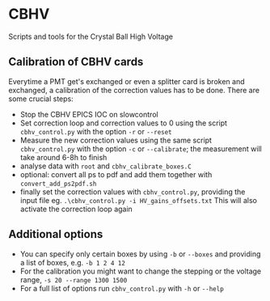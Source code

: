 # CBHV
Scripts and tools for the Crystal Ball High Voltage

## Calibration of CBHV cards

Everytime a PMT get's exchanged or even a splitter card is broken and exchanged, a calibration of the correction values has to be done. There are some crucial steps:

* Stop the CBHV EPICS IOC on slowcontrol
* Set correction loop and correction values to 0 using the script `cbhv_control.py` with the option `-r` or `--reset`
* Measure the new correction values using the same script `cbhv_control.py` with the option `-c` or `--calibrate`;
  the measurement will take around 6-8h to finish
* analyse data with `root` and `cbhv_calibrate_boxes.C`
* optional: convert all ps to pdf and add them together with `convert_add_ps2pdf.sh`
* finally set the correction values with `cbhv_control.py`, providing the input file eg.
  `.\cbhv_control.py -i HV_gains_offsets.txt`
  This will also activate the correction loop again

## Additional options

* You can specify only certain boxes by using `-b` or `--boxes` and providing a list of boxes, e.g. `-b 1 2 4 12`
* For the calibration you might want to change the stepping or the voltage range, `-s 20 --range 1300 1500`
* For a full list of options run `cbhv_control.py` with `-h` or `--help`
